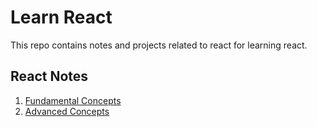 # Learn React

This repo contains notes and projects related to react for learning react.

## React Notes

1. [Fundamental Concepts](./All%20Notes//01-fundamentals.md)
2. [Advanced Concepts](./All%20Notes//02-advanced-concepts.md)
